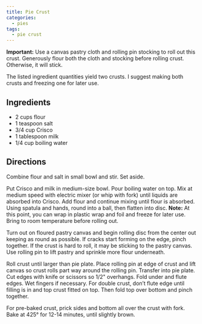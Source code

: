 ```yaml
---
title: Pie Crust
categories:
  - pies
tags:
  - pie crust
---
```


**Important:** Use a canvas pastry cloth and rolling pin stocking to roll out this crust.
Generously flour both the cloth and stocking before rolling crust. Otherwise, it will stick.

The listed ingredient quantities yield two crusts. I suggest making both crusts and freezing
one for later use.

## Ingredients

- 2 cups flour
- 1 teaspoon salt
- 3/4 cup Crisco
- 1 tablespoon milk
- 1/4 cup boiling water

## Directions

Combine flour and salt in small bowl and stir. Set aside.

Put Crisco and milk in medium-size bowl. Pour boiling water on top. Mix at medium
speed with electric mixer (or whip with fork) until liquids are absorbed into Crisco. Add
flour and continue mixing until flour is absorbed. Using spatula and hands, round into a
ball, then flatten into disc. **Note:** At this point, you can wrap in plastic wrap and 
foil and freeze for later use. Bring to room temperature before rolling out.

Turn out on floured pastry canvas and begin rolling disc from the center out keeping as
round as possible. If cracks start forming on the edge, pinch together. If the crust is
hard to roll, it may be sticking to the pastry canvas. Use rolling pin to lift pastry and
sprinkle more flour underneath.

Roll crust until larger than pie plate. Place rolling pin at edge of crust and lift canvas so
crust rolls part way around the rolling pin. Transfer into pie plate. Cut edges with knife
or scissors so 1/2" overhangs. Fold under and flute edges. Wet fingers if necessary.
For double crust, don’t flute edge until filling is in and top crust fitted on top. Then fold
top over bottom and pinch together.

For pre-baked crust, prick sides and bottom all over the crust with fork. Bake at 425° for
12-14 minutes, until slightly brown.
